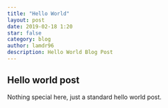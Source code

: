 ```yaml
---
title: "Hello World"
layout: post
date: 2019-02-18 1:20
star: false
category: blog
author: lamdr96
description: Hello World Blog Post
---
```


## Hello world post

Nothing special here, just a standard hello world post.